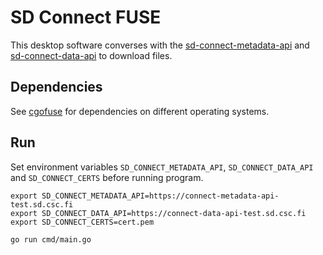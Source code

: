 # SD Connect FUSE
This desktop software converses with the [sd-connect-metadata-api](https://gitlab.ci.csc.fi/sds-dev/sd-connect-metadata-api) and [sd-connect-data-api](https://gitlab.ci.csc.fi/sds-dev/sd-connect-data-api) to download files.

## Dependencies
See [cgofuse](https://github.com/billziss-gh/cgofuse#how-to-build) for dependencies on different operating systems.

## Run
Set environment variables `SD_CONNECT_METADATA_API`, `SD_CONNECT_DATA_API` and `SD_CONNECT_CERTS` before running program.
```
export SD_CONNECT_METADATA_API=https://connect-metadata-api-test.sd.csc.fi
export SD_CONNECT_DATA_API=https://connect-data-api-test.sd.csc.fi
export SD_CONNECT_CERTS=cert.pem

go run cmd/main.go
